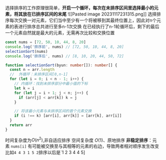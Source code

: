选择排序的工作原理很简单，**开启一个循环，每次在未排序区间里选择最小的元素，将其放在已排序区间的末尾**
![[Pasted image 20231117231315.png]]
选择排序每次交换一对元素，它们当中至少有一个将被移到其最终位置上，因此对n个元素的表进行排序总共进行至多n-1次交换
在已经执行了n-1轮循环后，剩下的最后一个元素自然就是最大的元素，无需再次比较和交换位置
```typescript
const nums = [72, 50, 10, 44, 8, 20]
console.log('排序前', nums) // [72, 50, 10, 44, 8, 20]
selectionSort(nums)
console.log('排序后', nums) // [8, 10, 20, 44, 50, 72]

function selectionSort(byun: number[]): number[] {
  const n = arr.length
  //  外循环：未排序区间[0,n-1]
  for (let i = 0; i < n - 1; i++) {
    // 内循环：找到未排序部分中最小值的下标
    let k = i
    for (let j = i + 1; j < n; j++) {
      if (arr[j] < arr[k]) k = j
    }

    // 将该最小元素与未排序区间的首个元素交换
    if (i !== k) [arr[i], arr[k]] = [arr[k], arr[i]]
  }
  return arr
}
```
时间复杂度为$O(n^2)$,非自适应排序
空间复杂度 $O(1)$、原地排序
**非稳定排序**：元素 `nums[i]` 有可能被交换至与其相等的元素的右边，导致两者相对顺序发生改变
比如`4 4 3 1 5 2`排序以后是`1 2 3 4 4 5]
